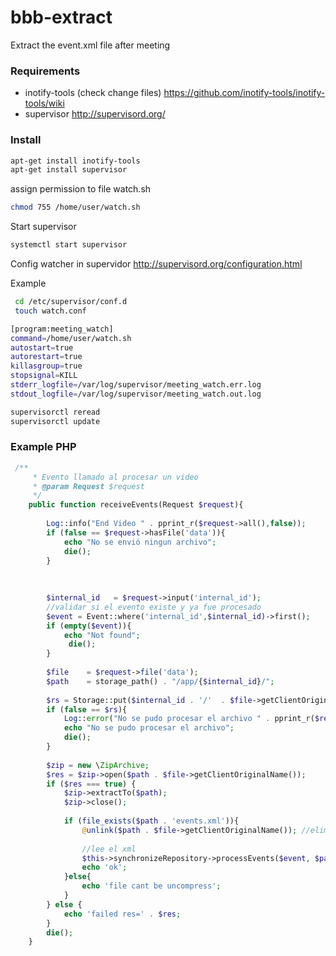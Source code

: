 # bbb-extract
Extract the event.xml file after meeting


### Requirements
- inotify-tools (check change files) https://github.com/inotify-tools/inotify-tools/wiki
- supervisor http://supervisord.org/

###  Install
```sh
apt-get install inotify-tools
apt-get install supervisor
```

assign permission to file watch.sh
```sh
chmod 755 /home/user/watch.sh
```

Start supervisor
```sh
systemctl start supervisor
```

Config watcher in supervidor
http://supervisord.org/configuration.html

Example
```sh
 cd /etc/supervisor/conf.d
 touch watch.conf
 ```

```sh
[program:meeting_watch]
command=/home/user/watch.sh
autostart=true
autorestart=true
killasgroup=true
stopsignal=KILL
stderr_logfile=/var/log/supervisor/meeting_watch.err.log
stdout_logfile=/var/log/supervisor/meeting_watch.out.log
 ```

```sh
supervisorctl reread
supervisorctl update
 ```
###  Example PHP 
```php
 /**
     * Evento llamado al procesar un video
     * @param Request $request
     */
    public function receiveEvents(Request $request){
        
        Log::info("End Video " . pprint_r($request->all(),false));
        if (false == $request->hasFile('data')){
            echo "No se envió ningun archivo";
            die();
        }
        
        
        
        $internal_id   = $request->input('internal_id');
        //validar si el evento existe y ya fue procesado
        $event = Event::where('internal_id',$internal_id)->first();
        if (empty($event)){
            echo "Not found";
             die();
        }
        
        $file    = $request->file('data');        
        $path    = storage_path() . "/app/{$internal_id}/";
        
        $rs = Storage::put($internal_id . '/'  . $file->getClientOriginalName(),file_get_contents($file));
        if (false == $rs){
            Log::error("No se pudo procesar el archivo " . pprint_r($request->all(),false));
            echo "No se pudo procesar el archivo";
            die();
        }
        
        $zip = new \ZipArchive;
        $res = $zip->open($path . $file->getClientOriginalName());
        if ($res === true) {
            $zip->extractTo($path);
            $zip->close();
            
            if (file_exists($path . 'events.xml')){
                @unlink($path . $file->getClientOriginalName()); //elimina el zip
                
                //lee el xml
                $this->synchronizeRepository->processEvents($event, $path . 'events.xml');
                echo 'ok';
            }else{
                echo 'file cant be uncompress';
            }
        } else {
            echo 'failed res=' . $res;
        }
        die();
    }
   ``` 
